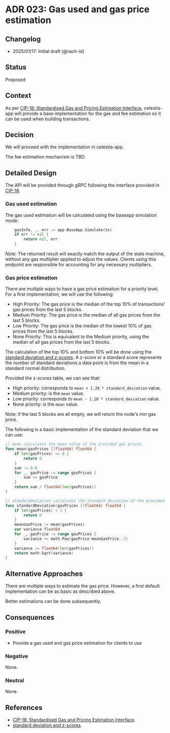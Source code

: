 # ADR 023: Gas used and gas price estimation

## Changelog

- 2025/01/17: Initial draft (@rach-id)

## Status

Proposed

## Context

As per [CIP-18: Standardised Gas and Pricing Estimation Interface](https://github.com/celestiaorg/CIPs/blob/main/cips/cip-18.md), celestia-app will provide a base implementation for the gas and fee estimation so it can be used when building transactions.

## Decision

We will proceed with the implementation in celestia-app.

The fee estimation mechanism is TBD.

## Detailed Design

The API will be provided through gRPC following the interface provided in [CIP-18](https://github.com/celestiaorg/CIPs/blob/main/cips/cip-18.md).

### Gas used estimation

The gas used estimation will be calculated using the baseapp simulation mode:

```go
	gasInfo, _, err := app.BaseApp.Simulate(tx)
	if err != nil {
		return nil, err
	}
```

_Note:_ The returned result will exactly match the output of the state machine, without any gas multiplier applied to adjust the values.
Clients using this endpoint are responsible for accounting for any necessary multipliers.

### Gas price estimation

There are multiple ways to have a gas price estimation for a priority level. For a first implementation, we will use the following:

- High Priority: The gas price is the median of the top 10% of transactions' gas prices from the last 5 blocks.
- Medium Priority: The gas price is the median of all gas prices from the last 5 blocks.
- Low Priority: The gas price is the median of the lowest 10% of gas prices from the last 5 blocks.
- None Priority: This is equivalent to the Medium priority, using the median of all gas prices from the last 5 blocks.

The calculation of the top 10% and bottom 10% will be done using the [standard deviation and z-scores](https://en.wikipedia.org/wiki/Standard_normal_table#Cumulative_(less_than_Z)).
A z-score or a standard score represents the number of standard deviations a data point is from the mean in a standard normal distribution.

Provided the z-scores table, we can see that:

- High priority: corresponds to `mean + 1.28 * standard_deviation` value.
- Medium priority: is the `mean` value.
- Low priority: corresponds to `mean - 1.28 * standard_deviation` value.
- None priority: is the `mean` value.

Note: if the last 5 blocks are all empty, we will return the node's min gas price.

The following is a basic implementation of the standard deviation that we can use:

```go
// mean calculates the mean value of the provided gas prices.
func mean(gasPrices []float64) float64 {
    if len(gasPrices) == 0 {
		return 0
	}
	sum := 0.0
	for _, gasPrice := range gasPrices {
		sum += gasPrice
	}
	return sum / float64(len(gasPrices))
}

// standardDeviation calculates the standard deviation of the provided gas prices.
func standardDeviation(gasPrices []float64) float64 {
    if len(gasPrices) < 2 {
		return 0
	}
	meanGasPrice := mean(gasPrices)
	var variance float64
	for _, gasPrice := range gasPrices {
		variance += math.Pow(gasPrice-meanGasPrice, 2)
	}
	variance /= float64(len(gasPrices))
	return math.Sqrt(variance)
}
```

## Alternative Approaches

There are multiple ways to estimate the gas price. However, a first default implementation can be as basic as described above. 

Better estimations can be done subsequently.

## Consequences

### Positive

- Provide a gas used and gas price estimation for clients to use

### Negative

None.

### Neutral

None.

## References

- [CIP-18: Standardised Gas and Pricing Estimation Interface](https://github.com/celestiaorg/CIPs/blob/main/cips/cip-18.md).
- [standard deviation and z-scores](https://en.wikipedia.org/wiki/Standard_normal_table#Cumulative_(less_than_Z)).
